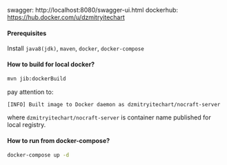 swagger: http://localhost:8080/swagger-ui.html
dockerhub: https://hub.docker.com/u/dzmitryitechart

#### Prerequisites

Install `java8(jdk)`, `maven`, `docker`, `docker-compose`


#### How to build for local docker?

```bash
mvn jib:dockerBuild
```
pay attention to:

```text
[INFO] Built image to Docker daemon as dzmitryitechart/nocraft-server
```
where `dzmitryitechart/nocraft-server` is container name published for local registry.


#### How to run from docker-compose?

```bash
docker-compose up -d
```




